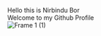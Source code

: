 Hello this is Nirbindu Bor <br/>
Welcome to my Github Profile <br/>
![Frame 1 (1)](https://github.com/user-attachments/assets/ea1a98aa-fbf4-44bf-ae4e-703669ff1589)
